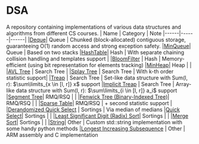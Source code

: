 # DSA
A repository containing implementations of various data structures and algorithms from different CS courses.
| Name | Category | Note
|------|------|------|
|[Deque](/queue/deque)| Queue | Chunked (block-allocated) contiguous storage, guaranteeing O(1) random access and strong exception safety.
|[MinQueue](/queue/min_queue/min_queue.hpp)| Queue | Based on two stacks
|[HashTable](/hash/hash_map/hash_map.hpp)| Hash | With separate chaining collision handling and templates support |
|[BloomFilter](/hash/bloom_filter/bloom_filter.h) | Hash | Memory-efficient (using bit representation for elements tracking)
|[MinHeap](/heap/heap.hpp)| Heap | |
|[AVL Tree](/search_tree/avl_tree/avl_tree.hpp) | Search Tree |
|[Splay Tree](/search_tree/splay_tree/splay_tree.hpp) | Search Tree | With k-th order statistic support|
|[Treap](/search_tree/treap/regular/treap.hpp) | Search Tree | Set-like data structure with Sum(l, r): $\sum\limits_{x \in [l, r]} x$ support
|[Implicit Treap](/search_tree/treap/implicit/treap.hpp) | Search Tree | Array-like data structure with Sum(l, r): $\sum\limits_{i \in [l, r]} a_i$ support
|[Segment Tree](/rmq_rsq/segment_tree/segment_tree.hpp)| RMQ/RSQ | |
|[Fenwick Tree (Binary-Indexed Tree)](/rmq_rsq/fenwick_tree/fenwick_tree.hpp)| RMQ/RSQ | |
|[Sparse Table](/rmq_rsq/sparse_table/sparse_table.hpp)| RMQ/RSQ | + second statistic support |
|[Derandomized Quick Select](/sortings/dqs.cpp) | Sortings | Via median of medians
|[Quick Select](/sortings/quick_select.cpp)| Sortings | |
|[Least Significant Digit (Radix) Sort](/sortings/lsd_sort.cpp)| Sortings | |
|[Merge Sort](/sortings/merge_sort.cpp)| Sortings | |
|[String](/other/string)| Other | Custom std::string implementation with some handy python methods
|[Longest Increasing Subsequence](/other/assembly/) | Other | ARM assembly and C implementation


